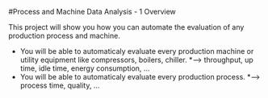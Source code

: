 #Process and Machine Data Analysis - 1 Overview	

This project will show you how you can automate the evaluation of any production process and machine.
* You will be able to automaticaly evaluate every production machine or utility equipment like compressors, boilers, chiller.
	*--> throughput, up time, idle time, energy consumption, …
* You will be able to automaticaly evaluate every production process.
	*--> process time, quality, …
 
